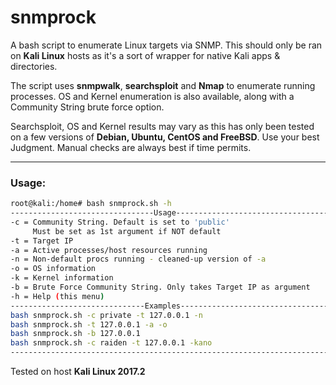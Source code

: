 # snmprock

A bash script to enumerate Linux targets via SNMP. This should only be ran on **Kali Linux** hosts as it's a sort of wrapper for native Kali apps & directories.

The script uses **snmpwalk**, **searchsploit** and **Nmap** to enumerate running processes. OS and Kernel enumeration is also available, along with a Community String brute force option.

Searchsploit, OS and Kernel results may vary as this has only been tested on a few versions of **Debian, Ubuntu, CentOS and FreeBSD**. Use your best Judgment. Manual checks are always best if time permits.

___

### Usage:

```bash
root@kali:/home# bash snmprock.sh -h
--------------------------------Usage----------------------------------
-c = Community String. Default is set to 'public'
     Must be set as 1st argument if NOT default
-t = Target IP
-a = Active processes/host resources running
-n = Non-default procs running - cleaned-up version of -a
-o = OS information
-k = Kernel information
-b = Brute Force Community String. Only takes Target IP as argument
-h = Help (this menu)
------------------------------Examples---------------------------------
bash snmprock.sh -c private -t 127.0.0.1 -n
bash snmprock.sh -t 127.0.0.1 -a -o
bash snmprock.sh -b 127.0.0.1
bash snmprock.sh -c raiden -t 127.0.0.1 -kano
-----------------------------------------------------------------------
```

Tested on host **Kali Linux 2017.2**

